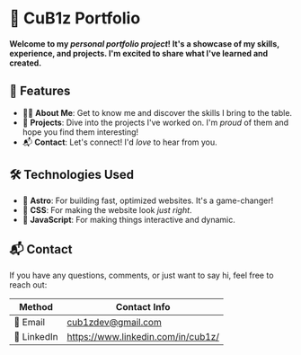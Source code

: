 # 🚀 **CuB1z Portfolio**

#### Welcome to my _personal portfolio project_! It's a showcase of my skills, experience, and projects. I'm excited to share what I've learned and created.

## 🌟 **Features**

- 🙋‍♂️ **About Me**: Get to know me and discover the skills I bring to the table.
- 💼 **Projects**: Dive into the projects I've worked on. I'm _proud_ of them and hope you find them interesting!
- 📬 **Contact**: Let's connect! I'd _love_ to hear from you.

## 🛠 **Technologies Used**

- 🌠 **Astro**: For building fast, optimized websites. It's a game-changer!
- 🎨 **CSS**: For making the website look _just right_.
- 🎲 **JavaScript**: For making things interactive and dynamic.

## 📬 **Contact**

If you have any questions, comments, or just want to say hi, feel free to reach out:

| Method     | Contact Info                       |
| ---------- | ---------------------------------- |
| 📧 Email    | cub1zdev@gmail.com                 |
| 💼 LinkedIn | https://www.linkedin.com/in/cub1z/ |